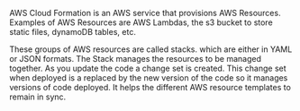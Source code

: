 AWS Cloud Formation is an AWS service that provisions AWS Resources. Examples of AWS Resources are AWS Lambdas, the s3 bucket to store static files, dynamoDB tables, etc.

These groups of AWS resources are called stacks. which are either in YAML or JSON formats. The Stack manages the resources to be managed together. As you update the code a change set is created. This change set when deployed is a replaced by the new version of the code so it manages versions of code deployed. It helps the different AWS resource templates to remain in sync.